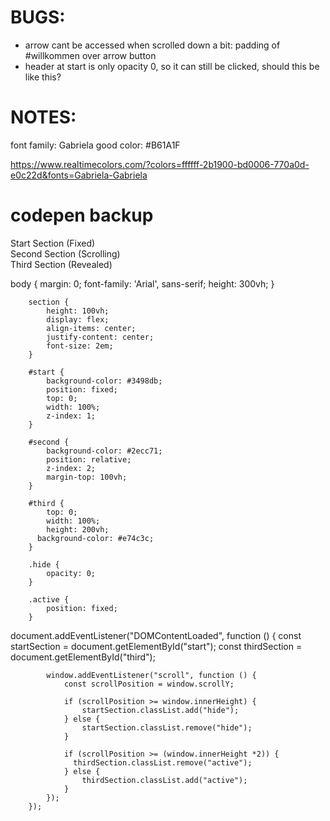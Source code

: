 # BUGS:

- arrow cant be accessed when scrolled down a bit: padding of #willkommen over arrow button
- header at start is only opacity 0, so it can still be clicked, should this be like this?

# NOTES:

font family: Gabriela
good color: #B61A1F

https://www.realtimecolors.com/?colors=ffffff-2b1900-bd0006-770a0d-e0c22d&fonts=Gabriela-Gabriela

# codepen backup

<section id="start">
        <div>Start Section (Fixed)</div>
    </section>
    <section id="second">
        <div>Second Section (Scrolling)</div>
    </section>
    <section id="third">
        <div>Third Section (Revealed)</div>
    </section>

body {
margin: 0;
font-family: 'Arial', sans-serif;
height: 300vh;
}

        section {
            height: 100vh;
            display: flex;
            align-items: center;
            justify-content: center;
            font-size: 2em;
        }

        #start {
            background-color: #3498db;
            position: fixed;
            top: 0;
            width: 100%;
            z-index: 1;
        }

        #second {
            background-color: #2ecc71;
            position: relative;
            z-index: 2;
            margin-top: 100vh;
        }

        #third {
            top: 0;
            width: 100%;
            height: 200vh;
          background-color: #e74c3c;
        }

        .hide {
            opacity: 0;
        }

        .active {
            position: fixed;
        }

document.addEventListener("DOMContentLoaded", function () {
const startSection = document.getElementById("start");
const thirdSection = document.getElementById("third");

            window.addEventListener("scroll", function () {
                const scrollPosition = window.scrollY;

                if (scrollPosition >= window.innerHeight) {
                    startSection.classList.add("hide");
                } else {
                    startSection.classList.remove("hide");
                }

                if (scrollPosition >= (window.innerHeight *2)) {
                  thirdSection.classList.remove("active");
                } else {
                    thirdSection.classList.add("active");
                }
            });
        });
